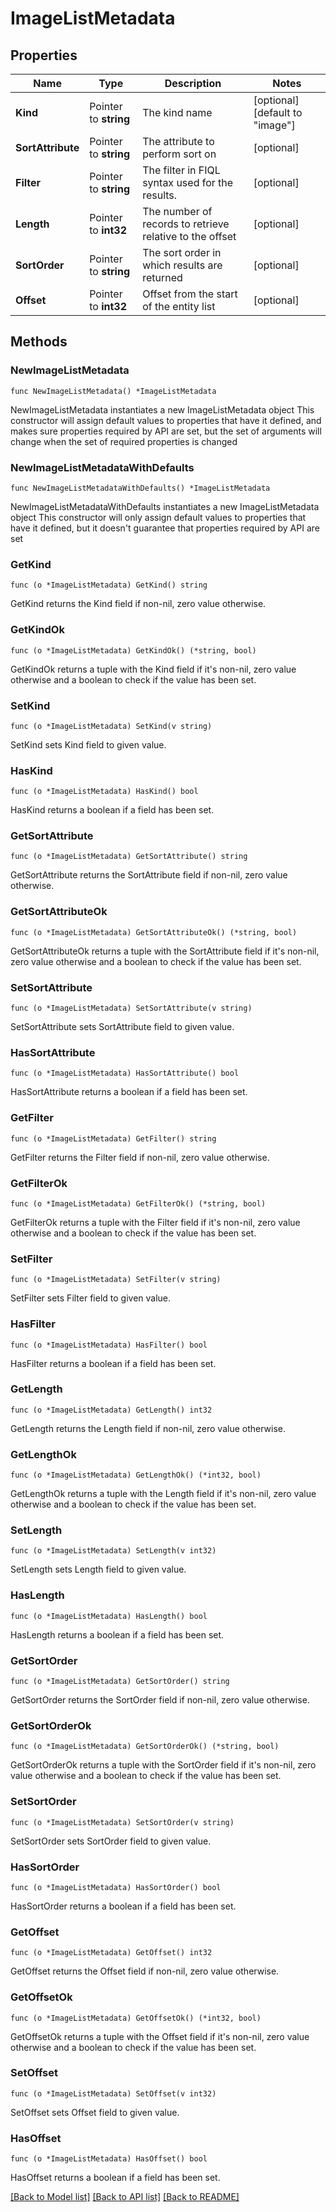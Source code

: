 # ImageListMetadata

## Properties

Name | Type | Description | Notes
------------ | ------------- | ------------- | -------------
**Kind** | Pointer to **string** | The kind name | [optional] [default to "image"]
**SortAttribute** | Pointer to **string** | The attribute to perform sort on | [optional] 
**Filter** | Pointer to **string** | The filter in FIQL syntax used for the results. | [optional] 
**Length** | Pointer to **int32** | The number of records to retrieve relative to the offset | [optional] 
**SortOrder** | Pointer to **string** | The sort order in which results are returned | [optional] 
**Offset** | Pointer to **int32** | Offset from the start of the entity list | [optional] 

## Methods

### NewImageListMetadata

`func NewImageListMetadata() *ImageListMetadata`

NewImageListMetadata instantiates a new ImageListMetadata object
This constructor will assign default values to properties that have it defined,
and makes sure properties required by API are set, but the set of arguments
will change when the set of required properties is changed

### NewImageListMetadataWithDefaults

`func NewImageListMetadataWithDefaults() *ImageListMetadata`

NewImageListMetadataWithDefaults instantiates a new ImageListMetadata object
This constructor will only assign default values to properties that have it defined,
but it doesn't guarantee that properties required by API are set

### GetKind

`func (o *ImageListMetadata) GetKind() string`

GetKind returns the Kind field if non-nil, zero value otherwise.

### GetKindOk

`func (o *ImageListMetadata) GetKindOk() (*string, bool)`

GetKindOk returns a tuple with the Kind field if it's non-nil, zero value otherwise
and a boolean to check if the value has been set.

### SetKind

`func (o *ImageListMetadata) SetKind(v string)`

SetKind sets Kind field to given value.

### HasKind

`func (o *ImageListMetadata) HasKind() bool`

HasKind returns a boolean if a field has been set.

### GetSortAttribute

`func (o *ImageListMetadata) GetSortAttribute() string`

GetSortAttribute returns the SortAttribute field if non-nil, zero value otherwise.

### GetSortAttributeOk

`func (o *ImageListMetadata) GetSortAttributeOk() (*string, bool)`

GetSortAttributeOk returns a tuple with the SortAttribute field if it's non-nil, zero value otherwise
and a boolean to check if the value has been set.

### SetSortAttribute

`func (o *ImageListMetadata) SetSortAttribute(v string)`

SetSortAttribute sets SortAttribute field to given value.

### HasSortAttribute

`func (o *ImageListMetadata) HasSortAttribute() bool`

HasSortAttribute returns a boolean if a field has been set.

### GetFilter

`func (o *ImageListMetadata) GetFilter() string`

GetFilter returns the Filter field if non-nil, zero value otherwise.

### GetFilterOk

`func (o *ImageListMetadata) GetFilterOk() (*string, bool)`

GetFilterOk returns a tuple with the Filter field if it's non-nil, zero value otherwise
and a boolean to check if the value has been set.

### SetFilter

`func (o *ImageListMetadata) SetFilter(v string)`

SetFilter sets Filter field to given value.

### HasFilter

`func (o *ImageListMetadata) HasFilter() bool`

HasFilter returns a boolean if a field has been set.

### GetLength

`func (o *ImageListMetadata) GetLength() int32`

GetLength returns the Length field if non-nil, zero value otherwise.

### GetLengthOk

`func (o *ImageListMetadata) GetLengthOk() (*int32, bool)`

GetLengthOk returns a tuple with the Length field if it's non-nil, zero value otherwise
and a boolean to check if the value has been set.

### SetLength

`func (o *ImageListMetadata) SetLength(v int32)`

SetLength sets Length field to given value.

### HasLength

`func (o *ImageListMetadata) HasLength() bool`

HasLength returns a boolean if a field has been set.

### GetSortOrder

`func (o *ImageListMetadata) GetSortOrder() string`

GetSortOrder returns the SortOrder field if non-nil, zero value otherwise.

### GetSortOrderOk

`func (o *ImageListMetadata) GetSortOrderOk() (*string, bool)`

GetSortOrderOk returns a tuple with the SortOrder field if it's non-nil, zero value otherwise
and a boolean to check if the value has been set.

### SetSortOrder

`func (o *ImageListMetadata) SetSortOrder(v string)`

SetSortOrder sets SortOrder field to given value.

### HasSortOrder

`func (o *ImageListMetadata) HasSortOrder() bool`

HasSortOrder returns a boolean if a field has been set.

### GetOffset

`func (o *ImageListMetadata) GetOffset() int32`

GetOffset returns the Offset field if non-nil, zero value otherwise.

### GetOffsetOk

`func (o *ImageListMetadata) GetOffsetOk() (*int32, bool)`

GetOffsetOk returns a tuple with the Offset field if it's non-nil, zero value otherwise
and a boolean to check if the value has been set.

### SetOffset

`func (o *ImageListMetadata) SetOffset(v int32)`

SetOffset sets Offset field to given value.

### HasOffset

`func (o *ImageListMetadata) HasOffset() bool`

HasOffset returns a boolean if a field has been set.


[[Back to Model list]](../README.md#documentation-for-models) [[Back to API list]](../README.md#documentation-for-api-endpoints) [[Back to README]](../README.md)


